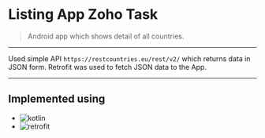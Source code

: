 # Listing App Zoho Task
>Android app which shows detail of all countries. 
***
Used simple API `https://restcountries.eu/rest/v2/` which returns data in JSON form. Retrofit was used to fetch JSON data to the App.
***
## Implemented using
- ![kotlin](https://img.shields.io/badge/Koitlin-1.3.61-blue)
- ![retrofit](https://img.shields.io/badge/retrofit-2.7.1-orange)


